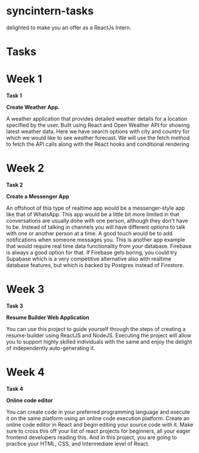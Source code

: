 # syncintern-tasks
delighted to make you an offer as a ReactJs Intern.

# Tasks

# Week 1

**Task 1**

**Create Weather App.**

A weather application that provides detailed weather details for a location specified by the user. 
Built using React and Open Weather API for showing latest weather data. Here we have search options with city and country for which we would like to see weather forecast. 
We will use the fetch method to fetch the API calls along with the React hooks and conditional rendering



# Week 2

**Task 2**

**Create a Messenger App**

An offshoot of this type of realtime app would be a messenger-style app like that of WhatsApp.
This app would be a little bit more limited in that conversations are usually done with one person, although they don't have to be. Instead of talking in channels you will have different options to talk with one or another person at a time. A good touch would be to add notifications when someone messages you. 
This is another app example that would require real time data functionality from your database. Firebase is always a good option for that.
If Firebase gets boring, you could try Supabase which is a very competitive alternative also with realtime database features, but which is backed by Postgres instead of Firestore.


# Week 3

**Task 3**

**Resume Builder Web Application**

You can use this project to guide yourself through the steps of creating a resume-builder using ReactJS and NodeJS. 
Executing the project will allow you to support highly skilled individuals with the same and enjoy the delight of independently auto-generating it.

# Week 4

**Task 4**

**Online code editor**

You can create code in your preferred programming language and execute it on the same platform using an online code execution platform. 
Create an online code editor in React and begin editing your source code with it. Make sure to cross this off your list of react projects for beginners, all your eager frontend developers reading this. And in this project, you are going to practice your HTML, CSS, and Intermediate level of React.

